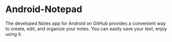 # Android-Notepad
The developed Notes app for Android on GitHub provides a convenient way to create,
edit, and organize your notes. You can easily save your text, enjoy using it.
